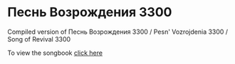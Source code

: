 # Песнь Возрождения 3300

Compiled version of Песнь Возрождения 3300 / Pesn' Vozrojdenia 3300 / Song of Revival 3300

To view the songbook [click here](link)